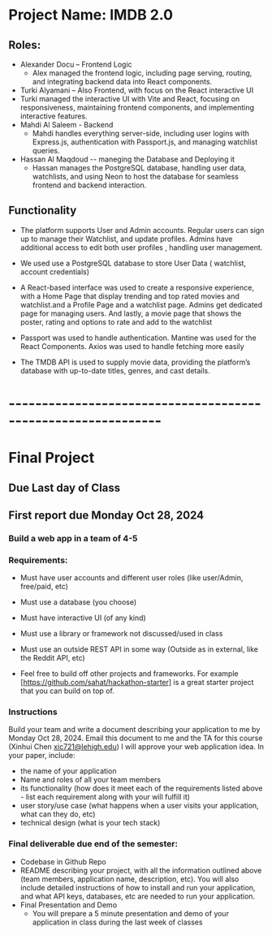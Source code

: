 # Project Name: IMDB 2.0


## Roles:
* Alexander Docu – Frontend Logic
  * Alex managed the frontend logic, including page serving, routing, and integrating backend data into React components.
*  Turki Alyamani – Also Frontend, with focus on the React interactive UI
  * Turki managed the interactive UI with Vite and React, focusing on responsiveness, maintaining frontend components, and implementing interactive features.
* Mahdi Al Saleem - Backend
  * Mahdi handles everything server-side, including user logins with Express.js, authentication with Passport.js, and managing watchlist queries.
* Hassan Al Maqdoud -- maneging the Database and Deploying it
  * Hassan manages the PostgreSQL database, handling user data, watchlists, and using Neon to host the database for seamless frontend and backend interaction.

## Functionality

* The platform  supports User and Admin accounts. Regular users can sign up to manage their Watchlist, and update profiles. Admins have additional access to edit both user profiles , handling user management.

* We used use a PostgreSQL database to store User Data ( watchlist, account credentials) 

* A React-based interface was used to create a responsive experience, with a Home Page that display trending and top rated movies and watchlist.and a Profile Page and a watchlist page. Admins get dedicated page for managing users. And lastly, a movie page that shows the poster, rating and options to rate and add to the watchlist

* Passport was used to handle authentication. Mantine was used for the React Components. Axios was used to handle fetching more easily

* The TMDB API is used to supply movie data, providing the platform’s database with up-to-date titles, genres, and cast details. 








# -------------------------------------------------------------


# Final Project

## Due Last day of Class
## First report due Monday Oct 28, 2024

### Build a web app in a team of 4-5

### Requirements:
* Must have user accounts and different user roles (like user/Admin, free/paid, etc)
* Must use a database (you choose)
* Must have interactive UI (of any kind)
* Must use a library or framework not discussed/used in class
* Must use an outside REST API in some way (Outside as in external, like the Reddit API, etc)

* Feel free to build off other projects and frameworks. For example [https://github.com/sahat/hackathon-starter] is a great starter project that you can build on top of. 

### Instructions
Build your team and write a document describing your application to me by Monday Oct 28, 2024. Email this document to me and the TA for this course (Xinhui Chen xic721@lehigh.edu)  I will approve your web application idea. In your paper, include:
* the name of your application
* Name and roles of all your team members
* its functionality (how does it meet each of the requirements listed above - list each requirement along with your will fulfill it)
* user story/use case (what happens when a user visits your application, what can they do, etc)
* technical design (what is your tech stack)


### Final deliverable due end of the semester:
* Codebase in Github Repo
* README describing your project, with all the information outlined above (team members, application name, description, etc). You will also include detailed instructions of how to install and run your application, and what API keys, databases, etc are needed to run your application.
* Final Presentation and Demo
  * You will prepare a 5 minute presentation and demo of your application in class during the last week of classes
